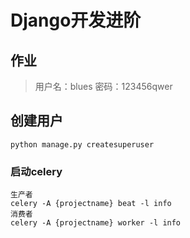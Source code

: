 # Django开发进阶

## 作业
> 用户名：blues
> 密码：123456qwer

## 创建用户

```shell
python manage.py createsuperuser
```

### 启动celery

```shell
生产者
celery -A {projectname} beat -l info
消费者
celery -A {projectname} worker -l info
```
